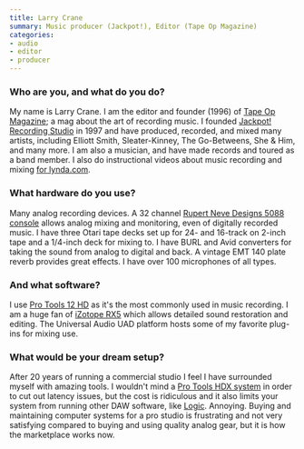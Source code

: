 ```yaml
---
title: Larry Crane
summary: Music producer (Jackpot!), Editor (Tape Op Magazine)
categories:
- audio
- editor
- producer
---
```


### Who are you, and what do you do?

My name is Larry Crane. I am the editor and founder (1996) of [Tape Op Magazine](http://tapeop.com/ "Larry's music recording magazine."); a mag about the art of recording music. I founded [Jackpot! Recording Studio](http://jackpotrecording.com/ "Larry's recording studio.") in 1997 and have produced, recorded, and mixed many artists, including Elliott Smith, Sleater-Kinney, The Go-Betweens, She & Him, and many more. I am also a musician, and have made records and toured as a band member. I also do instructional videos about music recording and mixing [for lynda.com](https://www.lynda.com/Larry-Crane/1873217-1.html "Larry's Lynda.com page."). 

### What hardware do you use?

Many analog recording devices. A 32 channel [Rupert Neve Designs 5088 console][5088] allows analog mixing and monitoring, even of digitally recorded music. I have three Otari tape decks set up for 24- and 16-track on 2-inch tape and a 1/4-inch deck for mixing to. I have BURL and Avid converters for taking the sound from analog to digital and back. A vintage EMT 140 plate reverb provides great effects. I have over 100 microphones of all types. 

### And what software?

I use [Pro Tools 12 HD][pro-tools] as it's the most commonly used in music recording. I am a huge fan of [iZotope RX5][rx] which allows detailed sound restoration and editing. The Universal Audio UAD platform hosts some of my favorite plug-ins for mixing use. 

### What would be your dream setup?

After 20 years of running a commercial studio I feel I have surrounded myself with amazing tools. I wouldn't mind a [Pro Tools HDX system][hdx] in order to cut out latency issues, but the cost is ridiculous and it also limits your system from running other DAW software, like [Logic][logic-pro]. Annoying. Buying and maintaining computer systems for a pro studio is frustrating and not very satisfying compared to buying and using quality analog gear, but it is how the marketplace works now.

[5088]: https://rupertneve.com/products/high-voltage-discrete-mixer/ "A high voltage mixer."
[hdx]: https://www.avid.com/products/pro-tools-hdx "A digital audio workstation."
[logic-pro]: https://www.apple.com/logic-pro/ "A professional audio application for the Mac."
[pro-tools]: https://www.avid.com/US/products/Pro-Tools-8-Software "Audio editing and processing software."
[rx]: https://www.izotope.com/en/products/repair-and-edit/rx.html "Audio repair software."
